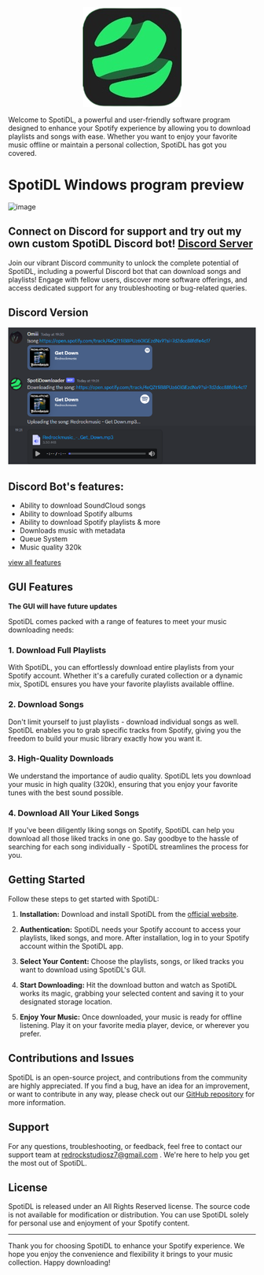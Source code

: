 

<div align="center">
  <img src="media.png" alt="SpotiDL Logo">
</div>

<div align="center">


</div>


Welcome to SpotiDL, a powerful and user-friendly software program designed to enhance your Spotify experience by allowing you to download playlists and songs with ease. Whether you want to enjoy your favorite music offline or maintain a personal collection, SpotiDL has got you covered.
# SpotiDL Windows program preview
![image](https://github.com/OmiiiDev/SpotifyDL/assets/103533638/2ee982ad-9f13-4846-9ece-4c3624a56ece)

## Connect on Discord for support and try out my own custom SpotiDL Discord bot! [Discord Server](https://discord.gg/dG2gdxWHJp)

Join our vibrant Discord community to unlock the complete potential of SpotiDL, including a powerful Discord bot that can download songs and playlists! Engage with fellow users, discover more software offerings, and access dedicated support for any troubleshooting or bug-related queries.

## Discord Version

<div align="center">
  <img src="Discord_ByUyb9c4ie.png" alt="Omiiidev's SpotiDL Discord bot">
</div>

<div align="center">


</div>

## Discord Bot's features:
- Ability to download SoundCloud songs
- Ability to download Spotify albums
- Ability to download Spotify playlists & more
- Downloads music with metadata
- Queue System
- Music quality 320k

[view all features](https://sites.google.com/view/spotidownloader/home#h.7po3tvbei5y)

## GUI Features
**The GUI will have future updates**

SpotiDL comes packed with a range of features to meet your music downloading needs:

### 1. Download Full Playlists

With SpotiDL, you can effortlessly download entire playlists from your Spotify account. Whether it's a carefully curated collection or a dynamic mix, SpotiDL ensures you have your favorite playlists available offline.

### 2. Download Songs

Don't limit yourself to just playlists - download individual songs as well. SpotiDL enables you to grab specific tracks from Spotify, giving you the freedom to build your music library exactly how you want it.

### 3. High-Quality Downloads

We understand the importance of audio quality. SpotiDL lets you download your music in high quality (320k), ensuring that you enjoy your favorite tunes with the best sound possible.

### 4. Download All Your Liked Songs

If you've been diligently liking songs on Spotify, SpotiDL can help you download all those liked tracks in one go. Say goodbye to the hassle of searching for each song individually - SpotiDL streamlines the process for you.

## Getting Started

Follow these steps to get started with SpotiDL:

1. **Installation:** Download and install SpotiDL from the [official website](https://sites.google.com/view/spotidownloader/home).

2. **Authentication:** SpotiDL needs your Spotify account to access your playlists, liked songs, and more. After installation, log in to your Spotify account within the SpotiDL app.

3. **Select Your Content:** Choose the playlists, songs, or liked tracks you want to download using SpotiDL's GUI.

4. **Start Downloading:** Hit the download button and watch as SpotiDL works its magic, grabbing your selected content and saving it to your designated storage location.

5. **Enjoy Your Music:** Once downloaded, your music is ready for offline listening. Play it on your favorite media player, device, or wherever you prefer.

## Contributions and Issues

SpotiDL is an open-source project, and contributions from the community are highly appreciated. If you find a bug, have an idea for an improvement, or want to contribute in any way, please check out our [GitHub repository](https://github.com/OmiiiDev/SpotifyDL) for more information.

## Support

For any questions, troubleshooting, or feedback, feel free to contact our support team at redrockstudiosz7@gmail.com . We're here to help you get the most out of SpotiDL.

## License

SpotiDL is released under an All Rights Reserved license. The source code is not available for modification or distribution. You can use SpotiDL solely for personal use and enjoyment of your Spotify content.

---

Thank you for choosing SpotiDL to enhance your Spotify experience. We hope you enjoy the convenience and flexibility it brings to your music collection. Happy downloading!
